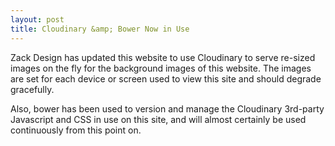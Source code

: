```yaml
---
layout: post
title: Cloudinary &amp; Bower Now in Use
---
```


Zack Design has updated this website to use Cloudinary to serve re-sized images
on the fly for the background images of this website. The images are set for each
device or screen used to view this site and should degrade gracefully.

Also, bower has been used to version and manage the Cloudinary 3rd-party Javascript and CSS
in use on this site, and will almost certainly be used continuously from this point on.

